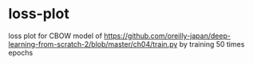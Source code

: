 # loss-plot
loss plot for CBOW model of https://github.com/oreilly-japan/deep-learning-from-scratch-2/blob/master/ch04/train.py by training 50 times epochs

